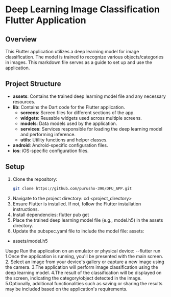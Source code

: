# Deep Learning Image Classification Flutter Application

## Overview

This Flutter application utilizes a deep learning model for image classification. The model is trained to recognize various objects/categories in images. This markdown file serves as a guide to set up and use the application.

## Project Structure

- **assets**: Contains the trained deep learning model file and any necessary resources.
- **lib**: Contains the Dart code for the Flutter application.
  - **screens**: Screen files for different sections of the app.
  - **widgets**: Reusable widgets used across multiple screens.
  - **models**: Data models used by the application.
  - **services**: Services responsible for loading the deep learning model and performing inference.
  - **utils**: Utility functions and helper classes.
- **android**: Android-specific configuration files.
- **ios**: iOS-specific configuration files.

## Setup

1. Clone the repository:
   ```bash
   git clone https://github.com/purusho-390/DFU_APP.git
2. Navigate to the project directory:
   cd <project_directory>
3. Ensure Flutter is installed. If not, follow the Flutter installation instructions.
4. Install dependencies:
   flutter pub get
5. Place the trained deep learning model file (e.g., model.h5) in the assets directory.
6. Update the pubspec.yaml file to include the model file:
assets:
  - assets/model.h5

Usage
Run the application on an emulator or physical device:
   --flutter run
1.Once the application is running, you'll be presented with the main screen.
2. Select an image from your device's gallery or capture a new image using the camera.
3.The application will perform image classification using the deep learning model.
4.The result of the classification will be displayed on the screen, indicating the category/object detected in the image.
5.Optionally, additional functionalities such as saving or sharing the results may be included based on the application's requirements.

